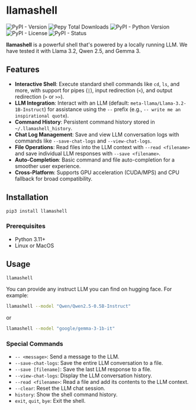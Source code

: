 # llamashell

![PyPI - Version](https://img.shields.io/pypi/v/llamashell)
![Pepy Total Downloads](https://img.shields.io/pepy/dt/llamashell)
![PyPI - Python Version](https://img.shields.io/pypi/pyversions/llamashell)
![PyPI - License](https://img.shields.io/pypi/l/llamashell)
![PyPI - Status](https://img.shields.io/pypi/status/llamashell)

 **llamashell** is a powerful shell that's powered by a locally running LLM. We have tested it with Llama 3.2, Qwen 2.5, and Gemma 3.

## Features

- **Interactive Shell**: Execute standard shell commands like `cd`, `ls`, and more, with support for pipes (`|`), input redirection (`<`), and output redirection (`>` or `>>`).
- **LLM Integration**: Interact with an LLM (default: `meta-llama/Llama-3.2-1B-Instruct`) for assistance using the `--` prefix (e.g., `-- write me an inspirational quote`).
- **Command History**: Persistent command history stored in `~/.llamashell_history`.
- **Chat Log Management**: Save and view LLM conversation logs with commands like `--save-chat-logs` and `--view-chat-logs`.
- **File Operations**: Read files into the LLM context with `--read <filename>` and save individual LLM responses with `--save <filename>`.
- **Auto-Completion**: Basic command and file auto-completion for a smoother user experience.
- **Cross-Platform**: Supports GPU acceleration (CUDA/MPS) and CPU fallback for broad compatibility.

## Installation

```bash
pip3 install llamashell
```

### Prerequisites
- Python 3.11+
- Linux or MacOS

## Usage

```bash
llamashell
```

You can provide any instruct LLM you can find on hugging face. For example:

```bash
llamashell --model "Qwen/Qwen2.5-0.5B-Instruct"
```

or

```bash
llamashell --model "google/gemma-3-1b-it"
```

### Special Commands

- `-- <message>`: Send a message to the LLM.
- `--save-chat-logs`: Save the entire LLM conversation to a file.
- `--save [filename]`: Save the last LLM response to a file.
- `--view-chat-logs`: Display the LLM conversation history.
- `--read <filename>`: Read a file and add its contents to the LLM context.
- `--clear`: Reset the LLM chat session.
- `history`: Show the shell command history.
- `exit`, `quit`, `bye`: Exit the shell.
